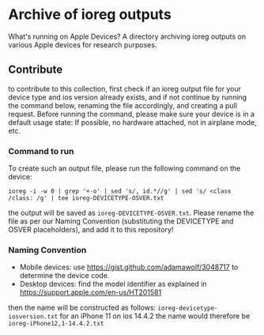 # Archive of ioreg outputs
What's running on Apple Devices? A directory archiving ioreg outputs on various Apple devices for research purposes.

## Contribute
to contribute to this collection, first check if an ioreg output file for your device type and ios version already exists, and if not continue by running the command below, renaming the file accordingly, and creating a pull request.
Before running the command, please make sure your device is in a default usage state: If possible, no hardware attached, not in airplane mode, etc.

### Command to run
To create such an output file, please run the following command on the device:
```
ioreg -i -w 0 | grep '+-o' | sed 's/, id.*//g' | sed 's/ <class /class: /g' | tee ioreg-DEVICETYPE-OSVER.txt
```
the output will be saved as `ioreg-DEVICETYPE-OSVER.txt`. Please rename the file as per our Naming Convention (substituting the DEVICETYPE and OSVER placeholders), and add it to this repository!

### Naming Convention
- Mobile devices: use https://gist.github.com/adamawolf/3048717 to determine the device code. 
- Desktop devices: find the model identifier as explained in https://support.apple.com/en-us/HT201581

then the name will be constructed as follows:
`ioreg-devicetype-iosversion.txt`
for an iPhone 11 on ios 14.4.2 the name would therefore be `ioreg-iPhone12,1-14.4.2.txt`

